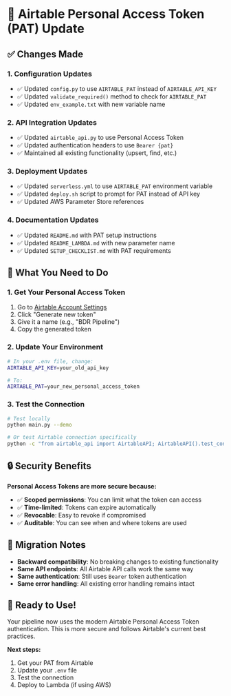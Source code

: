 # 🔄 Airtable Personal Access Token (PAT) Update

## ✅ **Changes Made**

### **1. Configuration Updates**
- ✅ Updated `config.py` to use `AIRTABLE_PAT` instead of `AIRTABLE_API_KEY`
- ✅ Updated `validate_required()` method to check for `AIRTABLE_PAT`
- ✅ Updated `env_example.txt` with new variable name

### **2. API Integration Updates**
- ✅ Updated `airtable_api.py` to use Personal Access Token
- ✅ Updated authentication headers to use `Bearer {pat}`
- ✅ Maintained all existing functionality (upsert, find, etc.)

### **3. Deployment Updates**
- ✅ Updated `serverless.yml` to use `AIRTABLE_PAT` environment variable
- ✅ Updated `deploy.sh` script to prompt for PAT instead of API key
- ✅ Updated AWS Parameter Store references

### **4. Documentation Updates**
- ✅ Updated `README.md` with PAT setup instructions
- ✅ Updated `README_LAMBDA.md` with new parameter name
- ✅ Updated `SETUP_CHECKLIST.md` with PAT requirements

## 🎯 **What You Need to Do**

### **1. Get Your Personal Access Token**
1. Go to [Airtable Account Settings](https://airtable.com/account)
2. Click "Generate new token"
3. Give it a name (e.g., "BDR Pipeline")
4. Copy the generated token

### **2. Update Your Environment**
```bash
# In your .env file, change:
AIRTABLE_API_KEY=your_old_api_key

# To:
AIRTABLE_PAT=your_new_personal_access_token
```

### **3. Test the Connection**
```bash
# Test locally
python main.py --demo

# Or test Airtable connection specifically
python -c "from airtable_api import AirtableAPI; AirtableAPI().test_connection()"
```

## 🔒 **Security Benefits**

**Personal Access Tokens are more secure because:**
- ✅ **Scoped permissions**: You can limit what the token can access
- ✅ **Time-limited**: Tokens can expire automatically
- ✅ **Revocable**: Easy to revoke if compromised
- ✅ **Auditable**: You can see when and where tokens are used

## 📝 **Migration Notes**

- **Backward compatibility**: No breaking changes to existing functionality
- **Same API endpoints**: All Airtable API calls work the same way
- **Same authentication**: Still uses `Bearer` token authentication
- **Same error handling**: All existing error handling remains intact

## 🎉 **Ready to Use!**

Your pipeline now uses the modern Airtable Personal Access Token authentication. This is more secure and follows Airtable's current best practices.

**Next steps:**
1. Get your PAT from Airtable
2. Update your `.env` file
3. Test the connection
4. Deploy to Lambda (if using AWS)
